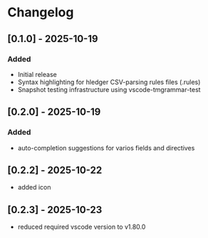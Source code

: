 # Changelog


## [0.1.0] - 2025-10-19

### Added

- Initial release
- Syntax highlighting for hledger CSV-parsing rules files (.rules)
- Snapshot testing infrastructure using vscode-tmgrammar-test

## [0.2.0] - 2025-10-19

### Added
- auto-completion suggestions for varios fields and directives

## [0.2.2] - 2025-10-22
- added icon

## [0.2.3] - 2025-10-23
- reduced required vscode version to v1.80.0